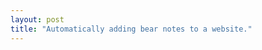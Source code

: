 ```yaml
---
layout: post
title: "Automatically adding bear notes to a website."
---
```



<script src="https://gist.github.com/chemron/aca1be7b8708f9ecde63836d36f9c19e.js"></script>